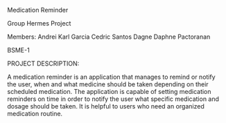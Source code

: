 Medication Reminder

Group Hermes Project


Members:
Andrei Karl Garcia
Cedric Santos
Dagne Daphne Pactoranan

BSME-1


PROJECT DESCRIPTION:

A medication reminder is an application that manages to remind or notify the user, when and what medicine should be taken depending on their scheduled medication. The application is capable of setting medication reminders on time in order to notify the user what specific medication and dosage should be taken. It is helpful to users who need an organized medication routine. 


